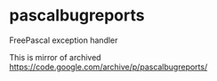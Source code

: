 # pascalbugreports
FreePascal exception handler

This is mirror of archived https://code.google.com/archive/p/pascalbugreports/
